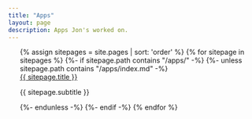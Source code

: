 ```yaml
---
title: "Apps"
layout: page
description: Apps Jon's worked on.
---
```


<ul style="list-style-type: none;">
{% assign sitepages = site.pages | sort: 'order' %}
{% for sitepage in sitepages %}
  {%- if sitepage.path contains "/apps/" -%}
    {%- unless sitepage.path contains "/apps/index.md" -%}
      <li {% if page.url == sitepage.url %} class="active"{% endif %}>
        <a href="{{ sitepage.url }}">{{ sitepage.title }}</a>
        <p>{{ sitepage.subtitle }}</p>
      </li>
    {%- endunless -%}
  {%- endif -%}
{% endfor %}
</ul>